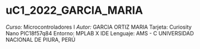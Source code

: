 # uC1_2022_GARCIA_MARIA
 *Curso:* Microcontroladores I  *Autor:* GARCIA ORTIZ MARIA Tarjeta: Curiosity Nano PIC18f57q84  Entorno: MPLAB X IDE  Lenguaje: AMS - C  UNIVERSIDAD NACIONAL DE PIURA, PERÚ

